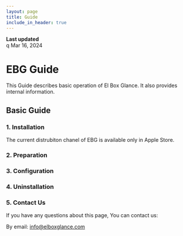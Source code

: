 ```yaml
---
layout: page
title: Guide
include_in_header: true
---
```


**Last updated**  
q   Mar 16, 2024

# EBG Guide
This Guide describes basic operation of El Box Glance. It also provides internal information.
<br>

## Basic Guide

### 1. Installation
The current distrubiton chanel of EBG is available only in Apple Store.

### 2. Preparation

### 3. Configuration

### 4. Uninstallation

### 5. Contact Us
If you have any questions about this page, You can contact us:

By email: info@elboxglance.com
